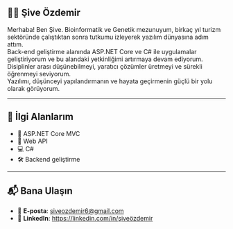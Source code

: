 ## 👩‍💻 Şive Özdemir  
Merhaba! Ben Şive. Bioinformatik ve Genetik mezunuyum, birkaç yıl turizm sektöründe çalıştıktan sonra tutkumu izleyerek yazılım dünyasına adım attım.  
Back-end geliştirme alanında ASP.NET Core ve C# ile uygulamalar geliştiriyorum ve bu alandaki yetkinliğimi artırmaya devam ediyorum.  
Disiplinler arası düşünebilmeyi, yaratıcı çözümler üretmeyi ve sürekli öğrenmeyi seviyorum.  
Yazılımı, düşünceyi yapılandırmanın ve hayata geçirmenin güçlü bir yolu olarak görüyorum.

---

## 🎯 İlgi Alanlarım  
- 🧩 ASP.NET Core MVC  
- 🔗 Web API  
- 💻 C#  
- 🛠️ Backend geliştirme  


---

## 📬 Bana Ulaşın  
- 📧 **E-posta**: siveozdemir6@gmail.com  
- 💼 **LinkedIn**: https://linkedin.com/in/şiveözdemir



